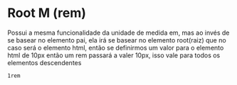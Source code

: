 # Root M (rem)

Possui a mesma funcionalidade da unidade de medida em, mas ao invés de se basear no elemento pai, ela irá se basear no elemento root(raiz) que no caso será o elemento html, então se definirmos um valor para o elemento html de 10px então um rem passará a valer 10px, isso vale para todos os elementos descendentes

```css
1rem
```
